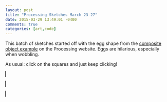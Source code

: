 ```yaml
---
layout: post
title: "Processing Sketches March 23-27"
date: 2015-03-29 13:49:01 -0400
comments: true
categories: [art,code]
---
```


<script type="text/javascript" src="{{ root_url }}/javascripts/processing.min.js"></script>
<script type="text/javascript" src="{{ root_url }}/javascripts/util.js"></script>
<script type="text/javascript" src="{{ root_url }}/javascripts/libs/jquery.min.js"></script>

This batch of sketches started off with the egg shape from the [composite object example](https://processing.org/examples/compositeobjects.html) on the Processing website.  Eggs are hilarious, especially when wobbling.

As usual: click on the squares and just keep clicking!

<canvas id="" status="off" width="640" height="100" style="border:1px solid #000000;" data-processing-sources="/sketches/crazy_eggs.pde"> </canvas> 

<canvas id="" status="off" width="640" height="100" style="border:1px solid #000000;" data-processing-sources="/sketches/disco_eggs.pde"> </canvas> 

<canvas id="" status="off" width="640" height="100" style="border:1px solid #000000;" data-processing-sources="/sketches/wobble_blobs.pde"> </canvas> 

